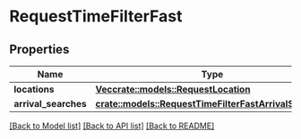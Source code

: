 # RequestTimeFilterFast

## Properties

Name | Type | Description | Notes
------------ | ------------- | ------------- | -------------
**locations** | [**Vec<crate::models::RequestLocation>**](RequestLocation.md) |  | 
**arrival_searches** | [**crate::models::RequestTimeFilterFastArrivalSearches**](RequestTimeFilterFastArrivalSearches.md) |  | 

[[Back to Model list]](../README.md#documentation-for-models) [[Back to API list]](../README.md#documentation-for-api-endpoints) [[Back to README]](../README.md)


